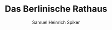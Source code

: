 ---
image: /assets/images/spiker/27b.jpg
author: Samuel Heinrich Spiker
artist: 
engraver: 
title: "Das Berlinische Rathaus"
subtitle: 
tags:
  - Town hall
layout: post
---